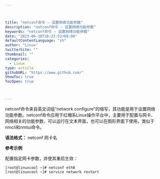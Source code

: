```yaml
---



title: "netconf命令 – 设置网络功能参数"
description: "netconf命令 – 设置网络功能参数"
keywords: "netconf命令 – 设置网络功能参数"
date: "2023-06-18T16:22:52+08:00"
defaultContentLanguage: "zh"
author: "Linux"
twitterSite: ""
thumbnail: ""
categories:
  - Linux
type: article
githubURL: "https://www.github.com/"
ShowToc: true
TocOpen: true



---
```


netconf命令来自英文词组“network configure”的缩写，其功能是用于设置网络功能参数。netconf命令应用于红帽系Linux操作平台中，主要用于配置与网卡、网络相关的功能参数，可以运行在文本界面，也可以在图形界面下使用，类似于nmcli和nmtui命令。

**语法格式：** netconf 网卡名

**参考示例**

配置指定网卡参数，并使其重启生效：

```
[root@linuxcool ~]# netconf eth0
[root@linuxcool ~]# service network restart
```